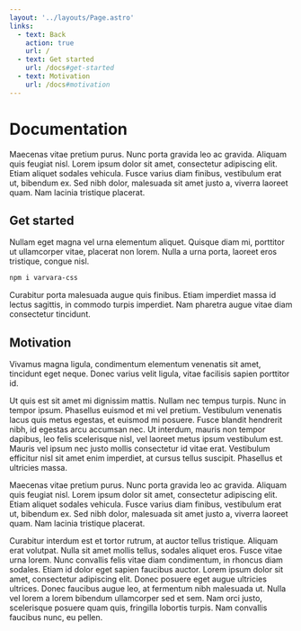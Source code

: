 ```yaml
---
layout: '../layouts/Page.astro'
links:
  - text: Back
    action: true
    url: /
  - text: Get started
    url: /docs#get-started
  - text: Motivation
    url: /docs#motivation
---
```


# Documentation

Maecenas vitae pretium purus. Nunc porta gravida leo ac gravida. Aliquam quis feugiat nisl. Lorem ipsum dolor sit amet, consectetur adipiscing elit. Etiam aliquet sodales vehicula. Fusce varius diam finibus, vestibulum erat ut, bibendum ex. Sed nibh dolor, malesuada sit amet justo a, viverra laoreet quam. Nam lacinia tristique placerat.

## Get started

Nullam eget magna vel urna elementum aliquet. Quisque diam mi, porttitor ut ullamcorper vitae, placerat non lorem. Nulla a urna porta, laoreet eros tristique, congue nisl.

```bash
npm i varvara-css
```

Curabitur porta malesuada augue quis finibus. Etiam imperdiet massa id lectus sagittis, in commodo turpis imperdiet. Nam pharetra augue vitae diam consectetur tincidunt.

## Motivation

Vivamus magna ligula, condimentum elementum venenatis sit amet, tincidunt eget neque. Donec varius velit ligula, vitae facilisis sapien porttitor id.

Ut quis est sit amet mi dignissim mattis. Nullam nec tempus turpis. Nunc in tempor ipsum. Phasellus euismod et mi vel pretium. Vestibulum venenatis lacus quis metus egestas, et euismod mi posuere. Fusce blandit hendrerit nibh, id egestas arcu accumsan nec. Ut interdum, mauris non tempor dapibus, leo felis scelerisque nisl, vel laoreet metus ipsum vestibulum est. Mauris vel ipsum nec justo mollis consectetur id vitae erat. Vestibulum efficitur nisl sit amet enim imperdiet, at cursus tellus suscipit. Phasellus et ultricies massa.

Maecenas vitae pretium purus. Nunc porta gravida leo ac gravida. Aliquam quis feugiat nisl. Lorem ipsum dolor sit amet, consectetur adipiscing elit. Etiam aliquet sodales vehicula. Fusce varius diam finibus, vestibulum erat ut, bibendum ex. Sed nibh dolor, malesuada sit amet justo a, viverra laoreet quam. Nam lacinia tristique placerat.

Curabitur interdum est et tortor rutrum, at auctor tellus tristique. Aliquam erat volutpat. Nulla sit amet mollis tellus, sodales aliquet eros. Fusce vitae urna lorem. Nunc convallis felis vitae diam condimentum, in rhoncus diam sodales. Etiam id dolor eget sapien faucibus auctor. Lorem ipsum dolor sit amet, consectetur adipiscing elit. Donec posuere eget augue ultricies ultrices. Donec faucibus augue leo, at fermentum nibh malesuada ut. Nulla vel lorem a lorem bibendum ullamcorper sed et sem. Nam orci justo, scelerisque posuere quam quis, fringilla lobortis turpis. Nam convallis faucibus nunc, eu pellen.

